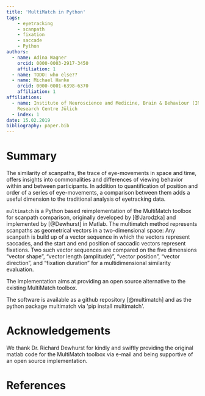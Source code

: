 ```yaml
---
title: 'MultiMatch in Python'
tags:
    - eyetracking
    - scanpath
    - fixation
    - saccade
    - Python
authors:
  - name: Adina Wagner
    orcid: 0000-0003-2917-3450
    affiliation: 1
  - name: TODO: who else??
  - name: Michael Hanke
    orcid: 0000-0001-6398-6370
    affiliation: 1
affiliations:
  - name: Institute of Neuroscience and Medicine, Brain & Behaviour (INM-7),
    Research Centre Jülich
  - index: 1
date: 15.02.2019
bibliography: paper.bib
---
```


# Summary

The similarity of scanpaths, the trace of eye-movements
in space and time, offers insights into commonalities
and differences of viewing behavior within and between
participants. In addition to quantification of position
and order of a series of eye-movements, a comparison
between them adds a useful dimension to the traditional
analysis of eyetracking data.

``multimatch`` is a Python based
reimplementation of the MultiMatch toolbox for scanpath
comparison, originally developed by [@Jarodzka] and
implemented by [@Dewhurst] in Matlab.
The multimatch method represents scanpaths as geometrical
vectors in a two-dimensional space: Any scanpath is build
up of a vector sequence in which the vectors represent
saccades, and the start and end position of saccadic
vectors represent fixations. Two such vector sequences
are compared on the five dimensions “vector shape”, “vector
length (amplitude)”, “vector position”, “vector direction”,
and “fixation duration” for a multidimensional similarity
evaluation.

The implementation aims at providing an open source
alternative to the existing MultiMatch toolbox.

The software is available as a github repository [@multimatch]
and as the python package multimatch via 'pip install
multimatch'.

# Acknowledgements

We thank Dr. Richard Dewhurst for kindly and swiftly providing
the original matlab code for the MultiMatch toolbox via e-mail
and being supportive of an open source implementation.

# References

